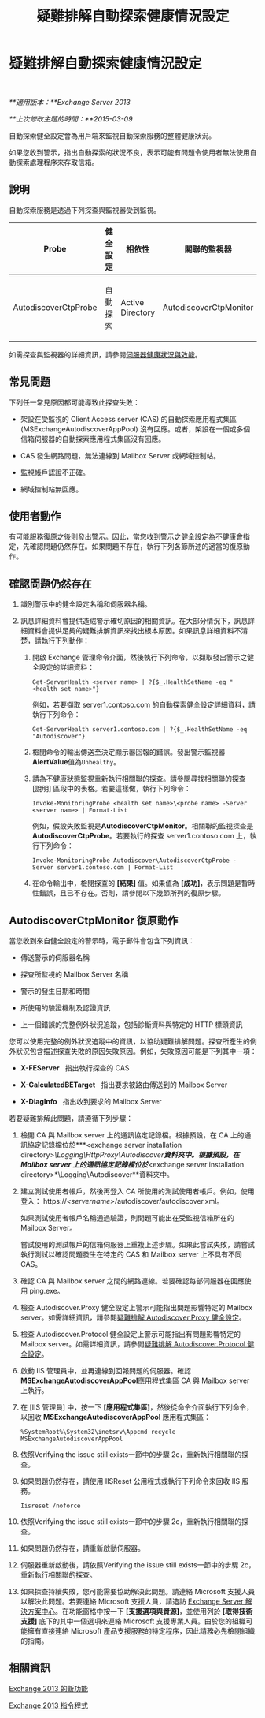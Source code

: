 ﻿---
title: 疑難排解自動探索健康情況設定
TOCTitle: 疑難排解自動探索健康情況設定
ms:assetid: bc933621-df73-4d1d-bdef-825b98be8e09
ms:mtpsurl: https://technet.microsoft.com/zh-tw/library/ms.exch.scom.autodiscover(v=EXCHG.150)
ms:contentKeyID: 53276416
ms.date: 03/07/2017
mtps_version: v=EXCHG.150
ms.translationtype: MT
---

# 疑難排解自動探索健康情況設定

 

_**適用版本：**Exchange Server 2013_

_**上次修改主題的時間：**2015-03-09_

自動探索健全設定會為用戶端來監視自動探索服務的整體健康狀況。

如果您收到警示，指出自動探索的狀況不良，表示可能有問題令使用者無法使用自動探索處理程序來存取信箱。

## 說明

自動探索服務是透過下列探查與監視器受到監視。


<table>
<colgroup>
<col style="width: 25%" />
<col style="width: 25%" />
<col style="width: 25%" />
<col style="width: 25%" />
</colgroup>
<thead>
<tr class="header">
<th>Probe</th>
<th>健全設定</th>
<th>相依性</th>
<th>關聯的監視器</th>
</tr>
</thead>
<tbody>
<tr class="odd">
<td><p>AutodiscoverCtpProbe</p></td>
<td><p>自動探索</p></td>
<td><p>Active Directory</p></td>
<td><p>AutodiscoverCtpMonitor</p></td>
</tr>
</tbody>
</table>


如需探查與監視器的詳細資訊，請參閱[伺服器健康狀況與效能](https://technet.microsoft.com/zh-tw/library/jj150551\(v=exchg.150\))。

## 常見問題

下列任一常見原因都可能導致此探查失敗：

  - 架設在受監視的 Client Access server (CAS) 的自動探索應用程式集區 (MSExchangeAutodiscoverAppPool) 沒有回應。或者，架設在一個或多個信箱伺服器的自動探索應用程式集區沒有回應。

  - CAS 發生網路問題，無法連線到 Mailbox Server 或網域控制站。

  - 監視帳戶認證不正確。

  - 網域控制站無回應。

## 使用者動作

有可能服務復原之後則發出警示。因此，當您收到警示之健全設定為不健康會指定，先確認問題仍然存在。如果問題不存在，執行下列各節所述的適當的復原動作。

## 確認問題仍然存在

1.  識別警示中的健全設定名稱和伺服器名稱。

2.  訊息詳細資料會提供造成警示確切原因的相關資訊。在大部分情況下，訊息詳細資料會提供足夠的疑難排解資訊來找出根本原因。如果訊息詳細資料不清楚，請執行下列動作：
    
    1.  開啟 Exchange 管理命令介面，然後執行下列命令，以擷取發出警示之健全設定的詳細資料：
        
            Get-ServerHealth <server name> | ?{$_.HealthSetName -eq "<health set name>"}
        
        例如，若要擷取 server1.contoso.com 的自動探索健全設定詳細資料，請執行下列命令：
        
            Get-ServerHealth server1.contoso.com | ?{$_.HealthSetName -eq "Autodiscover"}
    
    2.  檢閱命令的輸出傳送至決定顯示器回報的錯誤。發出警示監視器**AlertValue**值為`Unhealthy`。
    
    3.  請為不健康狀態監視重新執行相關聯的探查。請參閱尋找相關聯的探查 \[說明\] 區段中的表格。若要這樣做，執行下列命令：
        
            Invoke-MonitoringProbe <health set name>\<probe name> -Server <server name> | Format-List
        
        例如，假設失敗監視是**AutodiscoverCtpMonitor**。相關聯的監視探查是**AutodiscoverCtpProbe**。若要執行的探查 server1.contoso.com 上，執行下列命令：
        
            Invoke-MonitoringProbe Autodiscover\AutodiscoverCtpProbe -Server server1.contoso.com | Format-List
    
    4.  在命令輸出中，檢閱探查的 **\[結果\]** 值。如果值為 **\[成功\]**，表示問題是暫時性錯誤，且已不存在。否則，請參閱以下幾節所列的復原步驟。

## AutodiscoverCtpMonitor 復原動作

當您收到來自健全設定的警示時，電子郵件會包含下列資訊：

  - 傳送警示的伺服器名稱

  - 探查所監視的 Mailbox Server 名稱

  - 警示的發生日期和時間

  - 所使用的驗證機制及認證資訊

  - 上一個錯誤的完整例外狀況追蹤，包括診斷資料與特定的 HTTP 標頭資訊

您可以使用完整的例外狀況追蹤中的資訊，以協助疑難排解問題。探查所產生的例外狀況包含描述探查失敗的原因失敗原因。例如，失敗原因可能是下列其中一項：

  - **X-FEServer**   指出執行探查的 CAS

  - **X-CalculatedBETarget**   指出要求被路由傳送到的 Mailbox Server

  - **X-DiagInfo**   指出收到要求的 Mailbox Server

若要疑難排解此問題，請遵循下列步驟：

1.  檢閱 CA 與 Mailbox server 上的通訊協定記錄檔。根據預設，在 CA 上的通訊協定記錄檔位於***\<exchange server installation directory\>*\\Logging\\HttpProxy\\Autodiscover**資料夾中。根據預設，在 Mailbox server 上的通訊協定記錄檔位於***\<exchange server installation directory\>*\\Logging\\Autodiscover**資料夾中。

2.  建立測試使用者帳戶，然後再登入 CA 所使用的測試使用者帳戶。例如，使用登入： https://*\<servername\>*/autodiscover/autodiscover.xml。
    
    如果測試使用者帳戶名稱通過驗證，則問題可能出在受監視信箱所在的 Mailbox Server。
    
    嘗試使用的測試帳戶的信箱伺服器上重複上述步驟。如果此嘗試失敗，請嘗試執行測試以確認問題發生在特定的 CAS 和 Mailbox server 上不具有不同 CAS。

3.  確認 CA 與 Mailbox server 之間的網路連線。若要確認每部伺服器在回應使用 ping.exe。

4.  檢查 Autodiscover.Proxy 健全設定上警示可能指出問題影響特定的 Mailbox server。如需詳細資訊，請參閱[疑難排解 Autodiscover.Proxy 健全設定](troubleshooting-autodiscover-proxy-health-set.md)。

5.  檢查 Autodiscover.Protocol 健全設定上警示可能指出有問題影響特定的 Mailbox server。如需詳細資訊，請參閱[疑難排解 Autodiscover.Protocol 健全設定](troubleshooting-autodiscover-protocol-health-set.md)。

6.  啟動 IIS 管理員中，並再連線到回報問題的伺服器。確認**MSExchangeAutodiscoverAppPool**應用程式集區 CA 與 Mailbox server 上執行。

7.  在 \[IIS 管理員\] 中，按一下 **\[應用程式集區\]**，然後從命令介面執行下列命令，以回收 **MSExchangeAutodiscoverAppPool** 應用程式集區：
    
        %SystemRoot%\System32\inetsrv\Appcmd recycle MSExchangeAutodiscoverAppPool

8.  依照Verifying the issue still exists一節中的步驟 2c，重新執行相關聯的探查。

9.  如果問題仍然存在，請使用 IISReset 公用程式或執行下列命令來回收 IIS 服務。
    
        Iisreset /noforce

10. 依照Verifying the issue still exists一節中的步驟 2c，重新執行相關聯的探查。

11. 如果問題仍然存在，請重新啟動伺服器。

12. 伺服器重新啟動後，請依照Verifying the issue still exists一節中的步驟 2c，重新執行相關聯的探查。

13. 如果探查持續失敗，您可能需要協助解決此問題。請連絡 Microsoft 支援人員以解決此問題。若要連絡 Microsoft 支援人員，請造訪 [Exchange Server 解決方案中心](https://go.microsoft.com/fwlink/p/?linkid=180809)。在功能窗格中按一下 **\[支援選項與資源\]**，並使用列於 **\[取得技術支援\]** 底下的其中一個選項來連絡 Microsoft 支援專業人員。由於您的組織可能擁有直接連絡 Microsoft 產品支援服務的特定程序，因此請務必先檢閱組織的指南。

## 相關資訊

[Exchange 2013 的新功能](https://technet.microsoft.com/zh-tw/library/jj150540\(v=exchg.150\))

[Exchange 2013 指令程式](https://technet.microsoft.com/zh-tw/library/bb124413\(v=exchg.150\))

